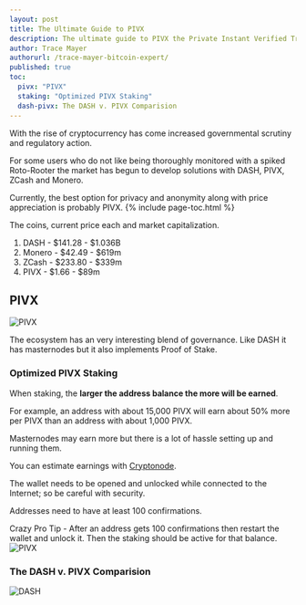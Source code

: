 ```yaml
---
layout: post
title: The Ultimate Guide to PIVX
description: The ultimate guide to PIVX the Private Instant Verified Transaction cryptocurrency. Learn how PIVX staking works.
author: Trace Mayer
authorurl: /trace-mayer-bitcoin-expert/
published: true
toc:
  pivx: "PIVX"
  staking: "Optimized PIVX Staking"
  dash-pivx: The DASH v. PIVX Comparision  
---
```


<p>With the rise of cryptocurrency has come increased governmental scrutiny and regulatory action.
<p>For some users who do not like being thoroughly monitored with a spiked Roto-Rooter the market has begun to develop solutions with DASH, PIVX, ZCash and Monero.
<p>Currently, the best option for privacy and anonymity along with price appreciation is probably PIVX.
{% include page-toc.html %}
<p>The coins, current price each and market capitalization.
<ol>
<li>DASH - $141.28 - $1.036B</li>
<li>Monero - $42.49 - $619m</li>
<li>ZCash - $233.80 - $339m</li>
<li>PIVX - $1.66 - $89m</li>
</ol>

<p><h2 id="pivx">PIVX</h2>
<img class="aligncenter src="/images/pivx-logo-300x300.png" alt="PIVX" width="300" height="300"/></p>
<p>The ecosystem has an very interesting blend of governance. Like DASH it has masternodes but it also implements Proof of Stake.
<p><h3 id="staking">Optimized PIVX Staking</h3>
<p>When staking, the <b>larger the address balance the more will be earned</b>.
<p>For example, an address with about 15,000 PIVX will earn about 50% more per PIVX than an address with about 1,000 PIVX.
<p>Masternodes may earn more but there is a lot of hassle setting up and running them.
<p>You can estimate earnings with <a href="http://cryptonode.co/">Cryptonode</a>.
<p>The wallet needs to be opened and unlocked while connected to the Internet; so be careful with security.
<p>Addresses need to have at least 100 confirmations.
<p>Crazy Pro Tip - After an address gets 100 confirmations then restart the wallet and unlock it. Then the staking should be active for that balance.
<img class="aligncenter src="/images/pivx-utxo-splitter.png" alt="PIVX" width="700" height="857"/></p>
<p><h3 id="dash-pivx">The DASH v. PIVX Comparision</h3>
<img class="aligncenter src="/images/DASH-PIVX-large.jpg" alt="DASH" width="700" height="1036"/></p>